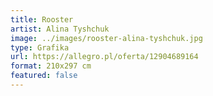```yaml
---
title: Rooster
artist: Alina Tyshchuk
image: ../images/rooster-alina-tyshchuk.jpg
type: Grafika
url: https://allegro.pl/oferta/12904689164
format: 210x297 cm
featured: false
---
```

